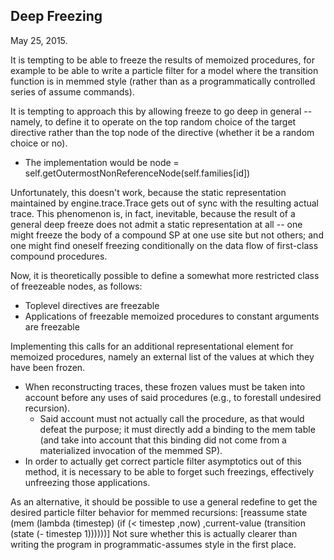 Deep Freezing
-------------

May 25, 2015.

It is tempting to be able to freeze the results of memoized
procedures, for example to be able to write a particle filter for a
model where the transition function is in memmed style (rather than as
a programmatically controlled series of assume commands).

It is tempting to approach this by allowing freeze to go deep in
general -- namely, to define it to operate on the top random choice of
the target directive rather than the top node of the directive
(whether it be a random choice or no).
- The implementation would be 
  node = self.getOutermostNonReferenceNode(self.families[id])

Unfortunately, this doesn't work, because the static representation
maintained by engine.trace.Trace gets out of sync with the resulting
actual trace.  This phenomenon is, in fact, inevitable, because the
result of a general deep freeze does not admit a static representation
at all -- one might freeze the body of a compound SP at one use site
but not others; and one might find oneself freezing conditionally on
the data flow of first-class compound procedures.

Now, it is theoretically possible to define a somewhat more restricted
class of freezeable nodes, as follows:
- Toplevel directives are freezable
- Applications of freezable memoized procedures to constant arguments
  are freezable

Implementing this calls for an additional representational element for
memoized procedures, namely an external list of the values at which
they have been frozen.
- When reconstructing traces, these frozen values must be taken into
  account before any uses of said procedures (e.g., to forestall
  undesired recursion).
  - Said account must not actually call the procedure, as that would
    defeat the purpose; it must directly add a binding to the mem
    table (and take into account that this binding did not come from
    a materialized invocation of the memmed SP).
- In order to actually get correct particle filter asymptotics out of
  this method, it is necessary to be able to forget such freezings,
  effectively unfreezing those applications.

As an alternative, it should be possible to use a general redefine to
get the desired particle filter behavior for memmed recursions:
  [reassume state (mem (lambda (timestep)
    (if (< timestep ,now)
        ,current-value
        (transition (state (- timestep 1))))))]
Not sure whether this is actually clearer than writing the program in
programmatic-assumes style in the first place.
